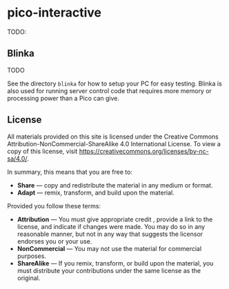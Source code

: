 # pico-interactive

TODO:

## Blinka
TODO

See the directory `blinka` for how to setup your PC for easy testing. 
Blinka is also used for running server control code that requires more memory or processing power than a Pico can give.

## License

All materials provided on this site is licensed under the Creative Commons Attribution-NonCommercial-ShareAlike 4.0 International License. To view a copy of this license, visit
<https://creativecommons.org/licenses/by-nc-sa/4.0/>.

In summary, this means that you are free to:

* **Share** — copy and redistribute the material in any medium or format.
* **Adapt** — remix, transform, and build upon the material.

Provided you follow these terms:

* **Attribution** — You must give appropriate credit , provide a link to the license, and indicate if changes were made. You may do so in any reasonable manner, but not in any way that suggests the licensor endorses you or your use.
* **NonCommercial** — You may not use the material for commercial purposes.
* **ShareAlike** — If you remix, transform, or build upon the material, you must distribute your contributions under the same license as the original.
